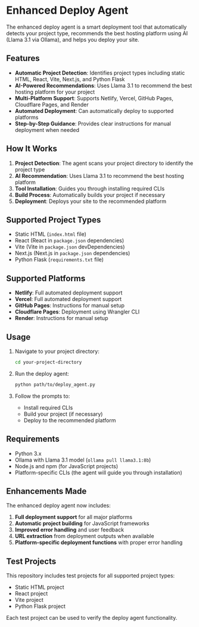 # Enhanced Deploy Agent

The enhanced deploy agent is a smart deployment tool that automatically detects your project type, recommends the best hosting platform using AI (Llama 3.1 via Ollama), and helps you deploy your site.

## Features

- **Automatic Project Detection**: Identifies project types including static HTML, React, Vite, Next.js, and Python Flask
- **AI-Powered Recommendations**: Uses Llama 3.1 to recommend the best hosting platform for your project
- **Multi-Platform Support**: Supports Netlify, Vercel, GitHub Pages, Cloudflare Pages, and Render
- **Automated Deployment**: Can automatically deploy to supported platforms
- **Step-by-Step Guidance**: Provides clear instructions for manual deployment when needed

## How It Works

1. **Project Detection**: The agent scans your project directory to identify the project type
2. **AI Recommendation**: Uses Llama 3.1 to recommend the best hosting platform
3. **Tool Installation**: Guides you through installing required CLIs
4. **Build Process**: Automatically builds your project if necessary
5. **Deployment**: Deploys your site to the recommended platform

## Supported Project Types

- Static HTML (`index.html` file)
- React (React in `package.json` dependencies)
- Vite (Vite in `package.json` devDependencies)
- Next.js (Next.js in `package.json` dependencies)
- Python Flask (`requirements.txt` file)

## Supported Platforms

- **Netlify**: Full automated deployment support
- **Vercel**: Full automated deployment support
- **GitHub Pages**: Instructions for manual setup
- **Cloudflare Pages**: Deployment using Wrangler CLI
- **Render**: Instructions for manual setup

## Usage

1. Navigate to your project directory:
   ```bash
   cd your-project-directory
   ```

2. Run the deploy agent:
   ```bash
   python path/to/deploy_agent.py
   ```

3. Follow the prompts to:
   - Install required CLIs
   - Build your project (if necessary)
   - Deploy to the recommended platform

## Requirements

- Python 3.x
- Ollama with Llama 3.1 model (`ollama pull llama3.1:8b`)
- Node.js and npm (for JavaScript projects)
- Platform-specific CLIs (the agent will guide you through installation)

## Enhancements Made

The enhanced deploy agent now includes:

1. **Full deployment support** for all major platforms
2. **Automatic project building** for JavaScript frameworks
3. **Improved error handling** and user feedback
4. **URL extraction** from deployment outputs when available
5. **Platform-specific deployment functions** with proper error handling

## Test Projects

This repository includes test projects for all supported project types:
- Static HTML project
- React project
- Vite project
- Python Flask project

Each test project can be used to verify the deploy agent functionality.
